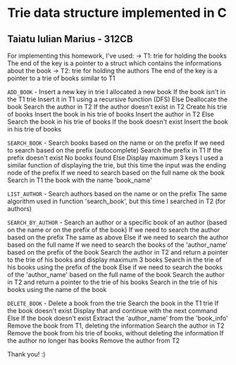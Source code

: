 # Trie data structure implemented in C

## Taiatu Iulian Marius - 312CB

For implementing this homework, I've used:
    -> T1: trie for holding the books
        The end of the key is a pointer to a struct which contains the informations about the book
    -> T2: trie for holding the authors
        The end of the key is a pointer to a trie of books similar to T1

`ADD_BOOK` - Insert a new key in trie
    I allocated a new book
    If the book isn't in the T1 trie
        Insert it in T1 using a recursive function (DFS)
    Else
        Deallocate the book
    Search the author in T2
    If the author doesn't exist in T2
        Create his trie of books
        Insert the book in his trie of books
        Insert the author in T2
    Else
        Search the book in his trie of books
        If the book doesn't exist
            Insert the book in his trie of books

`SEARCH_BOOK` - Search books based on the name or on the prefix
    If we need to search based on the prefix (autocomplete)
        Search the prefix in T1
        If the prefix doesn't exist
            No books found
        Else
            Display maximum 3 keys
            I used a similar function of displaying the trie, 
            but this time the input was the ending node of the prefix
    If we need to search based on the full name ok the book
        Search in T1 the book with the name 'book_name'

`LIST_AUTHOR` - Search authors based on the name or on the prefix
    The same algorithm used in function 'search_book', but
    this time I searched in T2 (for authors)
        
`SEARCH_BY_AUTHOR` - Search an author or a specific book of an author (based on the name or on the prefix of the book)
    If we need to search the author based on the prefix
        The same as above
    Else if we need to search the author based on the full name
        If we need to search the books of the 'author_name' based on the prefix of the book
            Search the author in T2 and return a pointer to the trie of his books and display maximum 3 books
            Search in the trie of his books using the prefix of the book
        Else if we need to search the books of the 'author_name' based on the full name of the book
            Search the author in T2 and return a pointer to the trie of his books
            Search in the trie of his books using the name of the book

`DELETE_BOOK` - Delete a book from the trie
    Search the book in the T1 trie
    If the book doesn't exist
        Display that and continue with the next command
    Else If the book doesn't exist
        Extract the 'author_name' from the 'book_info'
        Remove the book from T1, deleting the information
        Search the author in T2
            Remove the book from his trie of books, without deleting the information
            If the author no longer has books
                Remove the author from T2

Thank you! :)
